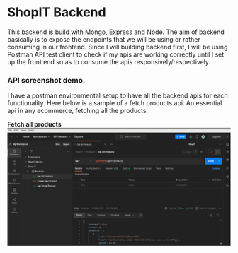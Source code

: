 # ShopIT Backend
This backend is build with Mongo, Express and Node. The aim of backend basically is to expose the endpoints that we will be using or rather consuming in our frontend. Since I will building backend first, I will be using Postman API test client to check if my apis are working correctly until I set up the front end so as to consume the apis responsively/respectively.
### API screenshot demo.
I have a postman environmental setup to have all the backend apis for each functionality. Here below is a sample of a fetch products api. An essential api in any ecommerce, fetching all the products.

**Fetch all products**
 ![Fetch all products](https://github.com/fkiptooh/shopit/blob/main/backend/screenshots/backenAPI.png "Fetch products")